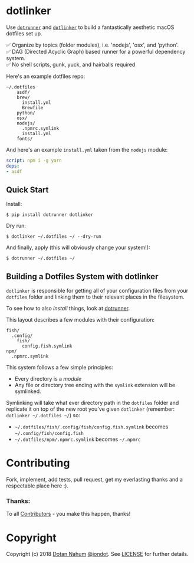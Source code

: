 # dotlinker

Use [`dotrunner`](https://github.com/jondot/dotrunner) and [`dotlinker`](https://github.com/jondot/dotlinker) to build a fantastically aesthetic macOS dotfiles set up.

✅ Organize by topics (folder modules), i.e. 'nodejs', 'osx', and 'python'.  
✅ DAG (Directed Acyclic Graph) based runner for a powerful dependency system.  
✅ No shell scripts, gunk, yuck, and hairballs required

Here's an example dotfiles repo:

```
~/.dotfiles
    asdf/
    brew/
      install.yml
      Brewfile
    python/
    osx/
    nodejs/
      .npmrc.symlink
      install.yml
    fonts/
```

And here's an example `install.yml` taken from the `nodejs` module:

```yaml
script: npm i -g yarn
deps:
- asdf
```

## Quick Start

Install:

```
$ pip install dotrunner dotlinker
```

Dry run:

```
$ dotlinker ~/.dotfiles ~/ --dry-run
```

And finally, apply (this will obviously change your system!):

```
$ dotrunner ~/.dotfiles ~/
```

## Building a Dotfiles System with dotlinker

`dotlinker` is responsible for getting all of your configuration files from your `dotfiles` folder and linking them to their relevant places in the filesystem.

To see how to also _install_ things, look at [dotrunner](https://github.com/jondot/dotrunner).

This layout describes a few modules with their configuration:

```
fish/
  .config/
    fish/
      config.fish.symlink
npm/
  .npmrc.symlink
```

This system follows a few simple principles:

* Every directory is a _module_
* Any file or directory tree ending with the `symlink` extension will be symlinked.

Symlinking will take what ever directory path in the `dotfiles` folder and replicate it on top of the new root you've given `dotlinker` (remember: `dotlinker ~/.dotfiles ~/`) so:

* `~/.dotfiles/fish/.config/fish/config.fish.symlink` becomes `~/.config/fish/config.fish`
* `~/.dotfiles/npm/.npmrc.symlink` becomes `~/.npmrc`

# Contributing

Fork, implement, add tests, pull request, get my everlasting thanks and a respectable place here :).

### Thanks:

To all [Contributors](https://github.com/jondot/dotlinker/graphs/contributors) - you make this happen, thanks!

# Copyright

Copyright (c) 2018 [Dotan Nahum](http://gplus.to/dotan) [@jondot](http://twitter.com/jondot). See [LICENSE](LICENSE.txt) for further details.
